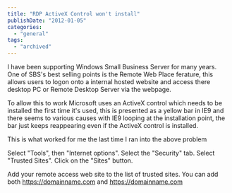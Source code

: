 ```yaml
---
title: "RDP ActiveX Control won't install"
publishDate: "2012-01-05"
categories: 
  - "general"
tags:
  - "archived"
---
```


I have been supporting Windows Small Business Server for many years.   One of SBS's best selling points is the Remote Web Place ferature, this allows users to logon onto a internal hosted website and access there desktop PC or Remote Desktop Server via the webpage.

To allow this to work Microsoft uses an ActiveX control which needs to be installed the first time it's used, this is presented as a yellow bar in IE9 and there seems to various causes with IE9 looping at the installation point, the bar just keeps reappearing even if the ActiveX control is installed.

This is what worked for me the last time I ran into the above problem

Select "Tools", then "Internet options". Select the "Security" tab. Select "Trusted Sites". Click on the "Sites" button.

Add your remote access web site to the list of trusted sites. You can add both https://domainname.com and https://domainname.com
